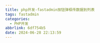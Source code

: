 ```yaml
---
title: php开发-fastadmin按钮弹框传数据到列表
tags: fastadmin
categories:
  - PHP开发
abbrlink: 6df754b5
date: 2024-06-28 22:13:59
---
```

